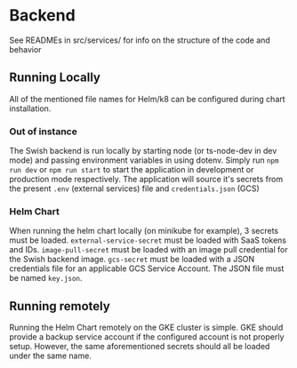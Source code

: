 # Backend

See READMEs in src/services/ for info on the structure of the code and behavior

## Running Locally

All of the mentioned file names for Helm/k8 can be configured during chart installation.

### Out of instance

The Swish backend is run locally by starting node (or ts-node-dev in dev mode) and passing environment variables in using dotenv. Simply run `npm run dev` or `npm run start` to start the application in development or production mode respectively. The application will source it's secrets from the present `.env` (external services) file and `credentials.json` (GCS)

### Helm Chart

When running the helm chart locally (on minikube for example), 3 secrets must be loaded. `external-service-secret` must be loaded with SaaS tokens and IDs. `image-pull-secret` must be loaded with an image pull credential for the Swish backend image. `gcs-secret` must be loaded with a JSON credentials file for an applicable GCS Service Account. The JSON file must be named `key.json`.

## Running remotely

Running the Helm Chart remotely on the GKE cluster is simple. GKE should provide a backup service account if the configured account is not properly setup. However, the same aforementioned secrets should all be loaded under the same name.
